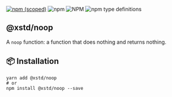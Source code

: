 [![npm (scoped)](https://img.shields.io/npm/v/@xstd/noop.svg)](https://www.npmjs.com/package/@xstd/noop)
![npm](https://img.shields.io/npm/dm/@xstd/noop.svg)
![NPM](https://img.shields.io/npm/l/@xstd/noop.svg)
![npm type definitions](https://img.shields.io/npm/types/@xstd/noop.svg)

## @xstd/noop

A `noop` function: a function that does nothing and returns nothing.

## 📦 Installation

```shell
yarn add @xstd/noop
# or
npm install @xstd/noop --save
```
